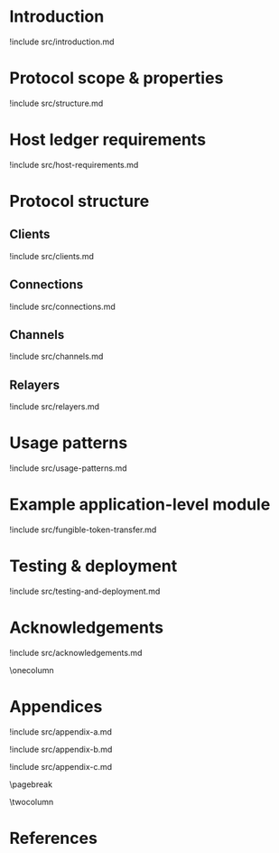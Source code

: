 # Introduction

!include src/introduction.md

# Protocol scope & properties

!include src/structure.md

# Host ledger requirements

!include src/host-requirements.md

# Protocol structure

## Clients

!include src/clients.md

## Connections

!include src/connections.md

## Channels

!include src/channels.md

## Relayers

!include src/relayers.md

# Usage patterns

!include src/usage-patterns.md

# Example application-level module

!include src/fungible-token-transfer.md

# Testing & deployment

!include src/testing-and-deployment.md

# Acknowledgements

!include src/acknowledgements.md

\onecolumn

# Appendices

!include src/appendix-a.md

!include src/appendix-b.md

!include src/appendix-c.md

\pagebreak

\twocolumn

# References


